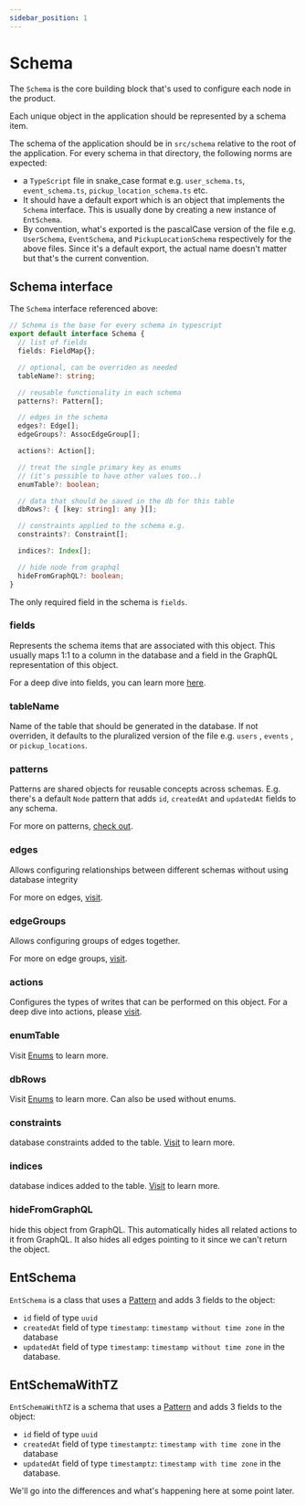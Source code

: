```yaml
---
sidebar_position: 1
---
```


# Schema

The `Schema` is the core building block that's used to configure each node in the product.

Each unique object in the application should be represented by a schema item.

The schema of the application should be in `src/schema` relative to the root of the application. For every schema in that directory, the following norms are expected:

* a `TypeScript` file in snake_case format e.g. `user_schema.ts`,                `event_schema.ts`,  `pickup_location_schema.ts` etc.
* It should have a default export which is an object that implements the `Schema` interface. This is usually done by creating a new instance of `EntSchema`.
* By convention, what's exported is the pascalCase version of the file e.g. `UserSchema`,              `EventSchema`, and `PickupLocationSchema` respectively for the above files.
Since it's a default export, the actual name doesn't matter but that's the current convention.

## Schema interface

The `Schema` interface referenced above:

```ts
// Schema is the base for every schema in typescript
export default interface Schema {
  // list of fields
  fields: FieldMap{};

  // optional, can be overriden as needed
  tableName?: string;

  // reusable functionality in each schema
  patterns?: Pattern[];

  // edges in the schema
  edges?: Edge[];
  edgeGroups?: AssocEdgeGroup[];

  actions?: Action[];

  // treat the single primary key as enums
  // (it's possible to have other values too..)
  enumTable?: boolean;

  // data that should be saved in the db for this table
  dbRows?: { [key: string]: any }[];

  // constraints applied to the schema e.g.   
  constraints?: Constraint[];

  indices?: Index[];

  // hide node from graphql
  hideFromGraphQL?: boolean;
}
```

The only required field in the schema is `fields`.

### fields

Represents the schema items that are associated with this object. This usually maps 1:1 to a column in the database and a field in the GraphQL representation of this object.

For a deep dive into fields, you can learn more [here](/docs/ent-schema/fields).

### tableName

Name of the table that should be generated in the database. If not overriden, it defaults to the pluralized version of the file e.g. `users` , `events` , or `pickup_locations`.

### patterns

Patterns are shared objects for reusable concepts across schemas.
E.g. there's a default `Node` pattern that adds `id`, `createdAt` and `updatedAt` fields to any schema.

For more on patterns, [check out](/docs/ent-schema/patterns).

### edges

Allows configuring relationships between different schemas without using database integrity

For more on edges, [visit](/docs/ent-schema/edges).

### edgeGroups

Allows configuring groups of edges together.

For more on edge groups, [visit](/docs/ent-schema/edge-groups).

### actions

Configures the types of writes that can be performed on this object.
For a deep dive into actions, please [visit](/docs/actions/action).

### enumTable

Visit [Enums](/docs/ent-schema/enums) to learn more.

### dbRows

Visit [Enums](/docs/ent-schema/enums) to learn more.
Can also be used without enums.

### constraints

database constraints added to the table. [Visit](/docs/ent-schema/constraints) to learn more.

### indices

database indices added to the table. [Visit](/docs/ent-schema/indices) to learn more.

### hideFromGraphQL

hide this object from GraphQL. This automatically hides all related actions to it from GraphQL. It also hides all edges pointing to it since we can't return the object.

## EntSchema

`EntSchema` is a class that uses a [Pattern](/docs/ent-schema/patterns) and adds 3 fields to the object:

* `id` field of type `uuid`
* `createdAt` field of type `timestamp`: `timestamp without time zone` in the database
* `updatedAt` field of type `timestamp`: `timestamp without time zone` in the database.

## EntSchemaWithTZ

`EntSchemaWithTZ` is a schema that uses a [Pattern](/docs/ent-schema/patterns) and adds 3 fields to the object:

* `id` field of type `uuid`
* `createdAt` field of type `timestamptz`: `timestamp with time zone` in the database
* `updatedAt` field of type `timestamptz`: `timestamp with time zone` in the database.

We'll go into the differences and what's happening here at some point later.
